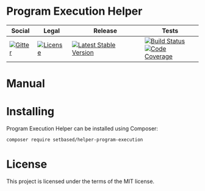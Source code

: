 # Program Execution Helper

<table>
<thead>
<tr>
<th>Social</th>
<th>Legal</th>
<th>Release</th>
<th>Tests</th>
</tr>
</thead>
<tbody>
<tr>
<td>
<a href="https://gitter.im/SetBased/php-abc?utm_source=badge&utm_medium=badge&utm_campaign=pr-badge"><img src="https://badges.gitter.im/SetBased/php-abc.svg" alt="Gitter"/></a>
</td>
<td>
<a href="https://packagist.org/packages/setbased/helper-program-execution"><img src="https://poser.pugx.org/setbased/helper-program-execution/license" alt="License"/></a>
</td>
<td>
<a href="https://packagist.org/packages/setbased/helper-program-execution"><img src="https://poser.pugx.org/setbased/helper-program-execution/v/stable" alt="Latest Stable Version"/></a><br/>
</td>
<td>
<a href="https://github.com/SetBased/php-helper-program-execution/actions/workflows/unit.yml"><img src="https://github.com/SetBased/php-helper-program-execution/actions/workflows/unit.yml/badge.svg" alt="Build Status"/></a><br/>
<a href="https://codecov.io/gh/SetBased/php-helper-program-execution"><img src="https://codecov.io/gh/SetBased/helper-program-execution/branch/master/graph/badge.svg" alt="Code Coverage"/></a>
</td>
</tr>
</tbody>
</table>

Manual
======



Installing
==========

Program Execution Helper can be installed using Composer:
```sh
composer require setbased/helper-program-execution
```

License
=======

This project is licensed under the terms of the MIT license.


